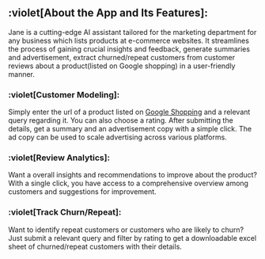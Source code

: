 ## :violet[About the App and Its Features]:
Jane is a cutting-edge AI assistant tailored for the marketing department for any business which lists products at e-commerce websites. It streamlines the process of gaining crucial insights and feedback, generate summaries and advertisement, extract churned/repeat customers from customer reviews about a product(listed on Google shopping) in a user-friendly manner.

### :violet[Customer Modeling]: 
Simply enter the url of a product listed on [Google Shopping](https://shopping.google.com/) and a relevant query regarding it. You can also choose a rating. After submitting the details, get a summary and an advertisement copy with a simple click. The ad copy can be used to scale advertising across various platforms. 
 
### :violet[Review Analytics]:
Want a overall insights and recommendations to improve about the product? With a single click, you have access to a comprehensive overview among customers and suggestions for improvement.

### :violet[Track Churn/Repeat]:
Want to identify repeat customers or customers who are likely to churn? Just submit a relevant query and filter by rating to get a downloadable excel sheet of churned/repeat customers with their details. 

